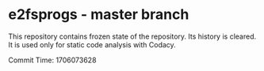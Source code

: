 # e2fsprogs - master branch

This repository contains frozen state of the repository.
Its history is cleared. It is used only for static code
analysis with Codacy.

Commit Time: 1706073628